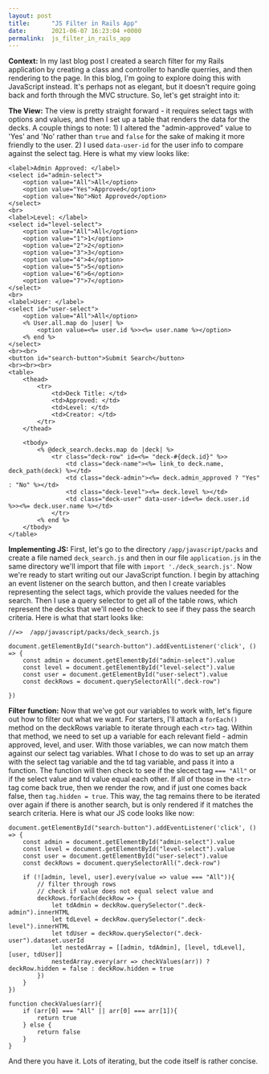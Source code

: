 ```yaml
---
layout: post
title:      "JS Filter in Rails App"
date:       2021-06-07 16:23:04 +0000
permalink:  js_filter_in_rails_app
---
```



**Context:**
In my last blog post I created a search filter for my Rails application by creating a class and controller to handle querries, and then rendering to the page. In this blog, I'm going to explore doing this with JavaScript instead. It's perhaps not as elegant, but it doesn't require going back and forth through the MVC structure. So, let's get straight into it:

**The View:**
The view is pretty straight forward - it requires select tags with options and values, and then I set up a table that renders the data for the decks. A couple things to note: 1) I altered the "admin-approved" value to 'Yes' and 'No' rather than `true` and `false` for the sake of making it more friendly to the user. 2) I used `data-user-id` for the user info to compare against the select tag. Here is what my view looks like:
```
<label>Admin Approved: </label>
<select id="admin-select">
    <option value="All">All</option>
    <option value="Yes">Approved</option>
    <option value="No">Not Approved</option>
</select>
<br>
<label>Level: </label>
<select id="level-select">
    <option value="All">All</option>
    <option value="1">1</option>
    <option value="2">2</option>
    <option value="3">3</option>
    <option value="4">4</option>
    <option value="5">5</option>
    <option value="6">6</option>
    <option value="7">7</option>
</select>
<br>
<label>User: </label>
<select id="user-select">
    <option value="All">All</option>
    <% User.all.map do |user| %>
        <option value=<%= user.id %>><%= user.name %></option>
    <% end %>
</select>
<br><br>
<button id="search-button">Submit Search</button>
<br><br><br>
<table>
    <thead>
        <tr>
            <td>Deck Title: </td>
            <td>Approved: </td>
            <td>Level: </td>
            <td>Creator: </td>
        </tr>
    </thead>

    <tbody>
        <% @deck_search.decks.map do |deck| %>
            <tr class="deck-row" id=<%= "deck-#{deck.id}" %>>
                <td class="deck-name"><%= link_to deck.name, deck_path(deck) %></td>
                <td class="deck-admin"><%= deck.admin_approved ? "Yes" : "No" %></td>
                <td class="deck-level"><%= deck.level %></td>
                <td class="deck-user" data-user-id=<%= deck.user.id %>><%= deck.user.name %></td>
            </tr>
        <% end %>
    </tbody>
</table>
```
**Implementing JS:**
First, let's go to the directory `/app/javascript/packs` and create a file named `deck_search.js` and then in our file `application.js` in the same directory we'll import that file with `import './deck_search.js'`. Now we're ready to start writing out our JavaScript function. I begin by attaching an event listener on the search button, and then I create variables representing the select tags, which provide the values needed for the search. Then I use a query selector to get all of the table rows, which represent the decks that we'll need to check to see if they pass the search criteria. Here is what that start looks like:
```
//=>  /app/javascript/packs/deck_search.js

document.getElementById("search-button").addEventListener('click', () => {
    const admin = document.getElementById("admin-select").value
    const level = document.getElementById("level-select").value
    const user = document.getElementById("user-select").value
    const deckRows = document.querySelectorAll(".deck-row")

})
```
**Filter function:**
Now that we've got our variables to work with, let's figure out how to filter out what we want. For starters, I'll attach a `forEach()` method on the deckRows variable to iterate through each `<tr>` tag. Within that method, we need to set up a variable for each relevant field - admin approved, level, and user. With those variables, we can now match them against our select tag variables. What I chose to do was to set up an array with the select tag variable and the td tag variable, and pass it into a function. The function will then check to see if the slecect tag `=== "All"` or if the select value and td value equal each other. If all of those in the `<tr>` tag come back true, then we render the row, and if just one comes back false, then `tag.hidden = true`. This way, the tag remains there to be iterated over again if there is another search, but is only rendered if it matches the search criteria. Here is what our JS code looks like now:
```
document.getElementById("search-button").addEventListener('click', () => {
    const admin = document.getElementById("admin-select").value
    const level = document.getElementById("level-select").value
    const user = document.getElementById("user-select").value
    const deckRows = document.querySelectorAll(".deck-row")

    if (![admin, level, user].every(value => value === "All")){
        // filter through rows
        // check if value does not equal select value and 
        deckRows.forEach(deckRow => {
            let tdAdmin = deckRow.querySelector(".deck-admin").innerHTML
            let tdLevel = deckRow.querySelector(".deck-level").innerHTML
            let tdUser = deckRow.querySelector(".deck-user").dataset.userId
            let nestedArray = [[admin, tdAdmin], [level, tdLevel], [user, tdUser]]
            nestedArray.every(arr => checkValues(arr)) ? deckRow.hidden = false : deckRow.hidden = true
        })
    }
})

function checkValues(arr){
    if (arr[0] === "All" || arr[0] === arr[1]){
        return true
    } else {
        return false
    }
}
```
And there you have it. Lots of iterating, but the code itself is rather concise.
